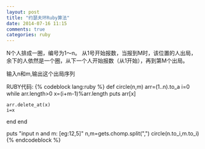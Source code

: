 ```yaml
---
layout: post
title: "约瑟夫环Ruby算法"
date: 2014-07-16 11:15
comments: true
categories: ruby
---
```

N个人排成一圈，编号为1～n。
从1号开始报数，当报到M时，该位置的人出局，余下的人依然是一个圈，从下一个人开始报数（从1开始），再到第M个出局。

输入n和m,输出这个出局序列

RUBY代码:
{% codeblock lang:ruby %}
def circle(n,m)
  arr=(1..n).to_a
  i=0
  while arr.length>0
    x=(i+m-1)%arr.length
    puts arr[x]

    arr.delete_at(x)
    i=x
  end
end

puts "input n and m: [eg:12,5]"
n,m=gets.chomp.split(",")
circle(n.to_i,m.to_i)
{% endcodeblock %}